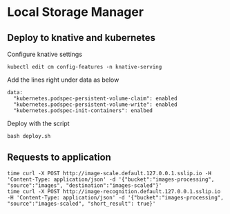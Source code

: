 # Local Storage Manager

## Deploy to knative and kubernetes

Configure knative settings
```bash=
kubectl edit cm config-features -n knative-serving
```

Add the lines right under data as below
```yaml=
data:
  "kubernetes.podspec-persistent-volume-claim": enabled
  "kubernetes.podspec-persistent-volume-write": enabled
  "kubernetes.podspec-init-containers": enalbed
```

Deploy with the script
```bash=
bash deploy.sh
```

## Requests to application

```bash=
time curl -X POST http://image-scale.default.127.0.0.1.sslip.io -H 'Content-Type: application/json' -d '{"bucket":"images-processing", "source":"images", "destination":"images-scaled"}'
time curl -X POST http://image-recognition.default.127.0.0.1.sslip.io -H 'Content-Type: application/json' -d '{"bucket":"images-processing", "source":"images-scaled", "short_result": true}'
```
